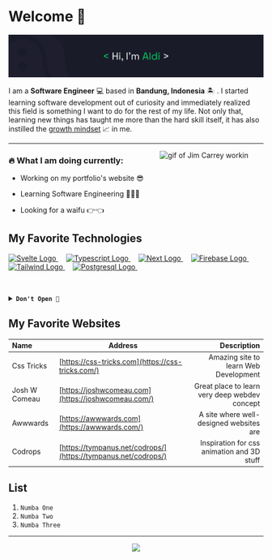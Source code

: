 # Welcome 👋

![banner](/images/banner.png)

I am a **Software Engineer** 💻 based in **Bandung, Indonesia** 🏝️ . I started learning software development out of curiosity and immediately realized this field is something I want to do for the rest of my life. Not only that, learning new things has taught me more than the hard skill itself, it has also instilled the [growth mindset](https://www.wgu.edu/blog/what-is-growth-mindset-8-steps-develop-one1904.html) 📈 in me.

---

<img align="right" style="margin-right: 30px" src="https://media.tenor.com/LJC9j1vSkXwAAAAd/j-im-carreytyping-busy-working.gif" height="150" alt="gif of Jim Carrey workin"/>

### :fire: **What I am doing currently:**

- Working on my portfolio's website 😎

- Learning Software Engineering 🕵🏻‍♂️

- Looking for a waifu 👉👈

## My Favorite Technologies

<a href="https://svelte.dev">
  <img height="50" title="Svelte" alt="Svelte Logo" src="https://raw.githubusercontent.com/revou-fsse-1/w0-my-profile-aldwiputra/main/images/svelte.webp">
</a> &#xa0; &#xa0;
<a href="https://typescriptlang.org">
  <img height="50" title="Typescript" alt="Typescript Logo" src="https://raw.githubusercontent.com/revou-fsse-1/w0-my-profile-aldwiputra/main/images/ts-logo-128.png">
</a> &#xa0; &#xa0;
<a href="https://nextjs.org">
  <img height="50" title="NextJs" alt="Next Logo" src="https://raw.githubusercontent.com/revou-fsse-1/w0-my-profile-aldwiputra/main/images/next-js.png">
</a> &#xa0; &#xa0;
<a href="https://firebase.google.com">
  <img height="50" title="Firebase" alt="Firebase Logo" src="https://raw.githubusercontent.com/revou-fsse-1/w0-my-profile-aldwiputra/main/images/firebase.png">
</a> &#xa0; &#xa0;
<a href="https://tailwindcss.com">
  <img height="50" title="Tailwind" alt="Tailwind Logo" src="https://raw.githubusercontent.com/revou-fsse-1/w0-my-profile-aldwiputra/main/images/tailwindcss.png">
</a> &#xa0; &#xa0;
<a href="https://postgresql.org">
  <img height="50" title="Postgresql" alt="Postgresql Logo" src="https://raw.githubusercontent.com/revou-fsse-1/w0-my-profile-aldwiputra/main/images/postgresql.png">
</a> &#xa0; &#xa0;

&nbsp;

<details>
  <summary><code><strong>Don't Open 🚫</strong></code></summary>
  <img height="200" title="RickAshley" alt="Rick Ashley" src="https://raw.githubusercontent.com/revou-fsse-1/w0-my-profile-aldwiputra/main/images/rick-roll-rick-ashley.gif">
  <img height="200" title="RickAshley" alt="Rick Ashley" src="https://raw.githubusercontent.com/revou-fsse-1/w0-my-profile-aldwiputra/main/images/rick-roll-rick-ashley.gif">  
  <img height="200" title="RickAshley" alt="Rick Ashley" src="https://raw.githubusercontent.com/revou-fsse-1/w0-my-profile-aldwiputra/main/images/rick-roll-rick-ashley.gif">
  <strong><p>Told ya ¯\_(ツ)_/¯</p></strong>
</details>

## My Favorite Websites

| Name          | Address                                                        |                                   Description |
| :------------ | -------------------------------------------------------------- | --------------------------------------------: |
| Css Tricks    | [https://css-tricks.com](https://css-tricks.com/)              |         Amazing site to learn Web Development |
| Josh W Comeau | [https://joshwcomeau.com](https://joshwcomeau.com/)            | Great place to learn very deep webdev concept |
| Awwwards      | [https://awwwards.com](https://awwwards.com/)                  |       A site where well-designed websites are |
| Codrops       | [https://tympanus.net/codrops/](https://tympanus.net/codrops/) |    Inspiration for css animation and 3D stuff |

## List

1. `Numba One`
2. `Numba Two`
3. `Numba Three`

---

<p align="center"><a href="https://www.linkedin.com/in/aldiansyah-dwi-putra-9054a1118/"><img height="50px"src="https://raw.githubusercontent.com/revou-fsse-1/w0-my-profile-aldwiputra/main/images/linkedin.png"></a></p>
